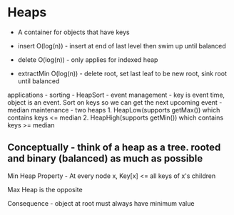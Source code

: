 # Heaps

- A container for objects that have keys

- insert O(log(n)) - insert at end of last level then swim up until balanced
- delete O(log(n)) - only applies for indexed heap
- extractMin O(log(n)) - delete root, set last leaf to be new root, sink root until balanced


applications    - sorting - HeapSort
                - event management - key is event time, object is an event. Sort on keys so we can get the next upcoming event
                - median maintenance - two heaps
                    1. HeapLow(supports getMax()) which contains keys <= median
                    2. HeapHigh(supports getMin()) which contains keys >= median


## Conceptually - think of a heap as a tree. rooted and binary (balanced) as much as possible

Min Heap Property - At every node x, Key[x] <= all keys of x's children

Max Heap is the opposite

Consequence - object at root must always have minimum value